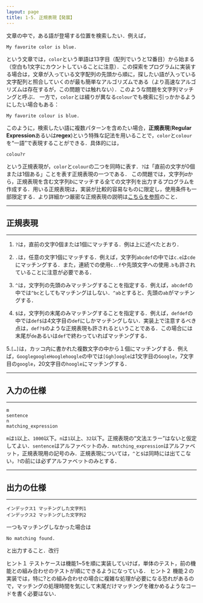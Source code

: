 ```yaml
---
layout: page
title: 1-5. 正規表現【発展】
---
```


文章の中で，ある語が登場する位置を検索したい．例えば，

  ```
  My favorite color is blue.
  ```

という文章では，`color`という単語は13字目（配列でいうと12番目）から始まる（空白も1文字にカウントしていることに注意）．この探索をプログラムに実装する場合は，文章が入っている文字配列の先頭から順に，探したい語が入っている文字配列と照合していくのが最も簡単なアルゴリズムである（より高速なアルゴリズムは存在するが，この問題では触れない）．このような問題を文字列マッチングと呼ぶ．
一方で，`color`とは綴りが異なる`colour`でも検索に引っかかるようにしたい場合もある：

  ```
  My favorite colour is blue.
  ```

このように，検索したい語に複数パターンを含めたい場合，**正規表現**(**Regular Expression**あるいは**regex**)という特殊な記法を用いることで，`color`と`colour`を“一語”で表現することができる．具体的には，

  ```
  colou?r
  ```
    
という正規表現が，`color`と`colour`の二つを同時に表す．`?`は「直前の文字が0個または1個ある」ことを表す正規表現の一つである．
この問題では，文字列$a$から，正規表現を含む文字列$b$にマッチする全ての文字列を出力するプログラムを作成する．用いる正規表現は，実装が比較的容易なものに限定し，使用条件も一部限定する．より詳細かつ厳密な正規表現の説明は[こちらを参照](https://ja.wikipedia.org/wiki/%E6%AD%A3%E8%A6%8F%E8%A1%A8%E7%8F%BE)のこと．

---
## 正規表現
---
1. `?`は，直前の文字0個または1個にマッチする．例は上に述べたとおり．

2. `.`は，任意の文字1個にマッチする．例えば，文字列`abcdef`の中では`c.e`は`cde`にマッチングする．また，連続での使用`c..f`や先頭文字への使用`.b`も許されていることに注意が必要である．

3. `^`は，文字列の先頭のみマッチングすることを指定する．例えば，`abcdef`の中では`^bc`としてもマッチングはしない．`^ab`とすると、先頭の`ab`がマッチングする．

4. `$`は，文字列の末尾のみマッチングすることを指定する．例えば，`defdef`の中では`def$`は4文字目の`def`にしかマッチングしない．実装上で注意するべき点は，`def?$`のような正規表現も許されるということである．この場合には末尾が`de`あるいは`def`で終わっていればマッチングする．

5.`[…]`は，カッコ内に書かれた複数文字の中から１個にマッチングする．例えば，`GooglegoogleHooglehoogle`の中では`[Ggh]oogle`は1文字目の`Google`，7文字目の`google`，20文字目の`hoogle`にマッチングする．

---
## 入力の仕様
---

  ```
  m
  sentence
  n
  matching_expression
  ```
    
`m`は`1`以上、`1000`以下。`n`は`1`以上、`32`以下。正規表現の“文法エラー”はないと仮定してよい．`sentence`はアルファベットのみ．`matching_expression`はアルファベット，正規表現用の記号のみ．正規表現については，`^`と`$`は同時には出てこない，`?`の前には必ずアルファベットのみとする．

---
## 出力の仕様
---

  ```
  インデックス1 マッチングした文字列1
  インデックス2 マッチングした文字列2
  ```

一つもマッチングしなかった場合は

  ```
  No matching found.
  ```
  
  と出力すること．改行

ヒント１
テストケースは機能1~5を順に実装していけば，単体のテスト，前の機能との組み合わせのテストが順にできるようになっている．
ヒント２
機能２の実装では，特に?との組み合わせの場合に複雑な処理が必要になる恐れがあるので，マッチングの処理時間を気にして末尾だけマッチングを確かめるようなコードを書く必要はない．
